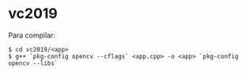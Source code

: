 # vc2019

Para compilar:  
```
$ cd vc2019/<app>  
$ g++ `pkg-config opencv --cflags` <app.cpp> -o <app> `pkg-config opencv --libs`
```
